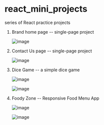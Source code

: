 # react_mini_projects
series of React practice projects

1. Brand home page
   -- single-page project
   
      ![image](https://github.com/VaishnavyMenon/react_mini_projects/assets/74608354/0a1b6373-d841-408b-b96e-5ba3bf50552c)


2. Contact Us page
   -- single-page project

   ![image](https://github.com/VaishnavyMenon/react_mini_projects/assets/74608354/2ba96fd4-60d8-45e0-b115-2913d3c8dcae)


3. Dice Game
   -- a simple dice game

   ![image](https://github.com/VaishnavyMenon/react_mini_projects/assets/74608354/56667059-048c-40ac-ae67-e9c778107c9e)

   ![image](https://github.com/VaishnavyMenon/react_mini_projects/assets/74608354/ae1ead95-6a5f-4adc-95eb-a59009d45cf2)


4. Foody Zone
   -- Responsive Food Menu App

   ![image](https://github.com/VaishnavyMenon/react_mini_projects/assets/74608354/6f449958-9827-467a-acce-fcf881f78e87)

   ![image](https://github.com/VaishnavyMenon/react_mini_projects/assets/74608354/5544f94e-02ee-4a32-b937-7679113603dd)



